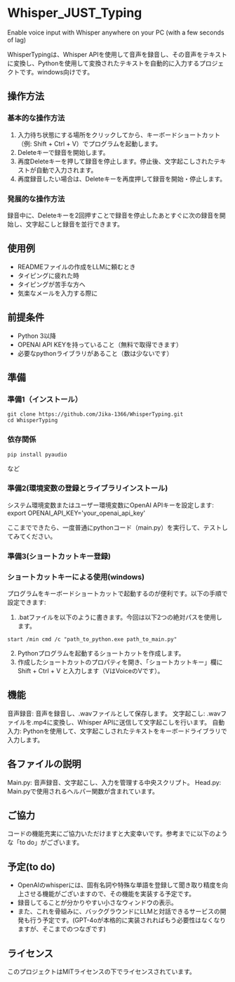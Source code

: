 # Whisper_JUST_Typing
Enable voice input with Whisper anywhere on your PC (with a few seconds of lag)


WhisperTypingは、Whisper APIを使用して音声を録音し、その音声をテキストに変換し、Pythonを使用して変換されたテキストを自動的に入力するプロジェクトです。windows向けです。

## 操作方法
### 基本的な操作方法
1. 入力待ち状態にする場所をクリックしてから、キーボードショートカット（例: Shift + Ctrl + V）でプログラムを起動します。
2. Deleteキーで録音を開始します。
3. 再度Deleteキーを押して録音を停止します。停止後、文字起こしされたテキストが自動で入力されます。
4. 再度録音したい場合は、Deleteキーを再度押して録音を開始・停止します。

### 発展的な操作方法
録音中に、Deleteキーを2回押すことで録音を停止したあとすぐに次の録音を開始し、文字起こしと録音を並行できます。


## 使用例
* READMEファイルの作成をLLMに頼むとき
* タイピングに疲れた時
* タイピングが苦手な方へ
* 気楽なメールを入力する際に



## 前提条件
* Python 3以降
* OPENAI API KEYを持っていること（無料で取得できます）
* 必要なpythonライブラリがあること（数は少ないです）

## 準備
### 準備1（インストール）
``` batch
git clone https://github.com/Jika-1366/WhisperTyping.git
cd WhisperTyping
```

### 依存関係
``` batch 
pip install pyaudio 
```

など


### 準備2(環境変数の登録とライブラリインストール)
システム環境変数またはユーザー環境変数にOpenAI APIキーを設定します:
export OPENAI_API_KEY='your_openai_api_key'

ここまでできたら、一度普通にpythonコード（main.py）を実行して、テストしてみてください。


### 準備3(ショートカットキー登録)
### ショートカットキーによる使用(windows)
プログラムをキーボードショートカットで起動するのが便利です。以下の手順で設定できます:
1. .batファイルを以下のように書きます。今回は以下2つの絶対パスを使用します。
``` batch
start /min cmd /c "path_to_python.exe path_to_main.py"
```
2. Pythonプログラムを起動するショートカットを作成します。
3. 作成したショートカットのプロパティを開き、「ショートカットキー」欄に Shift + Ctrl + V と入力します（VはVoiceのVです）。

## 機能
音声録音: 音声を録音し、.wavファイルとして保存します。
文字起こし: .wavファイルを.mp4に変換し、Whisper APIに送信して文字起こしを行います。
自動入力: Pythonを使用して、文字起こしされたテキストをキーボードライブラリで入力します。



## 各ファイルの説明
Main.py: 音声録音、文字起こし、入力を管理する中央スクリプト。 
Head.py: Main.pyで使用されるヘルパー関数が含まれています。


## ご協力
コードの機能充実にご協力いただけますと大変幸いです。参考までに以下のような「to do」がございます。

## 予定(to do)
* OpenAIのwhisperには、固有名詞や特殊な単語を登録して聞き取り精度を向上させる機能がございますので、その機能を実装する予定です。
* 録音してることが分かりやすい小さなウィンドウの表示。
* また、これを骨組みに、バックグラウンドにLLMと対話できるサービスの開発も行う予定です。(GPT-4oが本格的に実装されればもう必要性はなくなりますが、そこまでのつなぎです)


## ライセンス
このプロジェクトはMITライセンスの下でライセンスされています。

